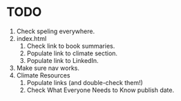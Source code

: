 # TODO
1. Check speling everywhere.
2. index.html
    1. Check link to book summaries.
    2. Populate link to climate section.
    3. Populate link to LinkedIn.
3. Make sure nav works.
4. Climate Resources
    1. Populate links (and double-check them!)
    2. Check What Everyone Needs to Know publish date.
